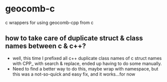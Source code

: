 # geocomb-c

c wrappers for using geocomb-cpp from c

## how to take care of duplicate struct & class names between c & c++?
- well, this time I prefixed all c++ duplicate class names of c struct names with CPP_ with search & replace, ended up having to do some manually.
- Need to find a better way to do this, maybe wrap with namespace, but this was a not-so-quick and easy fix, and it works...for now
